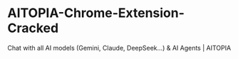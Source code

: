 # AITOPIA-Chrome-Extension-Cracked
Chat with all AI models (Gemini, Claude, DeepSeek…) &amp; AI Agents | AITOPIA
